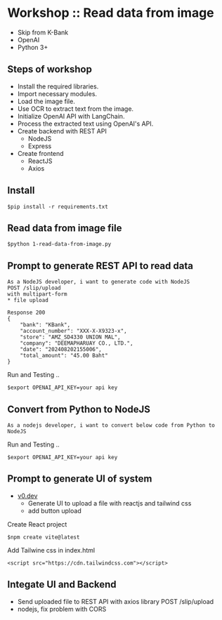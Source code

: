 # Workshop :: Read data from image
* Skip from K-Bank
* OpenAI
* Python 3+

## Steps of workshop
* Install the required libraries.
* Import necessary modules.
* Load the image file.
* Use OCR to extract text from the image.
* Initialize OpenAI API with LangChain.
* Process the extracted text using OpenAI's API.
* Create backend with REST API
  * NodeJS
  * Express
* Create frontend
  * ReactJS
  * Axios


## Install
```
$pip install -r requirements.txt
```

## Read data from image file
```
$python 1-read-data-from-image.py
```

## Prompt to generate REST API to read data
```
As a NodeJS developer, i want to generate code with NodeJS
POST /slip/upload
with multipart-form
* file upload

Response 200
{
    "bank": "KBank",
    "account_number": "XXX-X-X9323-x",
    "store": "AMZ_SD4330 UNION MAL",
    "company": "DEEMAPHARUAY CO., LTD.",
    "date": "202408202155006",
    "total_amount": "45.00 Baht"
}
```

Run and Testing ..
```
$export OPENAI_API_KEY=your api key
```

## Convert from Python to NodeJS
```
As a nodejs developer, i want to convert below code from Python to NodeJS
```

Run and Testing ..
```
$export OPENAI_API_KEY=your api key
```

## Prompt to generate UI of system
* [v0.dev](https://v0.dev/chat)
  * Generate UI to upload a file with reactjs and tailwind css
  * add button upload

Create React project
```
$npm create vite@latest
```

Add Tailwine css in index.html
```
<script src="https://cdn.tailwindcss.com"></script>
```

## Integate UI and Backend
* Send uploaded file to REST API with axios library POST /slip/upload
* nodejs, fix problem with CORS



